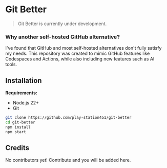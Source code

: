 # Git Better

> Git Better is currently under development.

### Why another self-hosted GitHub alternative?

I've found that GitHub and most self-hosted alternatives don't fully satisfy my needs. This repository was created to mimic GitHub features like Codespaces and Actions, while also including new features such as AI tools.

## Installation

**Requirements:**

- Node.js 22+
- Git

```bash
git clone https://github.com/play-station451/git-better
cd git-better
npm install
npm start
```

## Credits

No contributors yet! Contribute and you will be added here.
